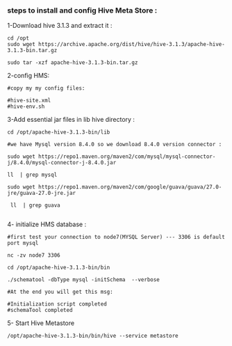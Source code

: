 
### steps to install and config Hive Meta Store :

1-Download hive 3.1.3 and extract it :
```
cd /opt
sudo wget https://archive.apache.org/dist/hive/hive-3.1.3/apache-hive-3.1.3-bin.tar.gz

sudo tar -xzf apache-hive-3.1.3-bin.tar.gz
```

2-config HMS:

```
#copy my my config files:

#hive-site.xml
#hive-env.sh

```

3-Add essential jar files in lib hive directory  :
```
cd /opt/apache-hive-3.1.3-bin/lib

#we have Mysql version 8.4.0 so we download 8.4.0 version connector :

sudo wget https://repo1.maven.org/maven2/com/mysql/mysql-connector-j/8.4.0/mysql-connector-j-8.4.0.jar

ll  | grep mysql

sudo wget https://repo1.maven.org/maven2/com/google/guava/guava/27.0-jre/guava-27.0-jre.jar

 ll  | grep guava
 
```

4- initialize HMS database :

```
#first test your connection to node7(MYSQL Server) --- 3306 is default port mysql

nc -zv node7 3306

cd /opt/apache-hive-3.1.3-bin/bin

./schematool -dbType mysql -initSchema  --verbose

#At the end you will get this msg:

#Initialization script completed
#schemaTool completed

```

5- Start Hive Metastore

```
/opt/apache-hive-3.1.3-bin/bin/hive --service metastore

```


